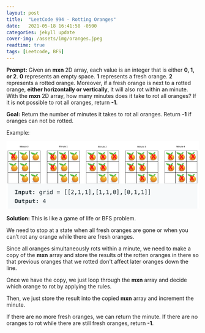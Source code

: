```yaml
---
layout: post
title:  "LeetCode 994 - Rotting Oranges"
date:   2021-05-18 16:41:58 -0500
categories: jekyll update
cover-img: /assets/img/oranges.jpeg
readtime: true
tags: [Leetcode, BFS]
---
```


**Prompt:** Given an **mxn** 2D array, each value is an integer that is either **0, 1, or 2**. **0** represents an empty space. **1** represents a fresh orange. **2** represents a rotted orange. Moreover, if a fresh orange is next to a rotted orange, **either horizontally or vertically**, it will also rot within an minute. With the **mxn** 2D array, how many minutes does it take to rot all oranges? If it is not possible to rot all oranges, return **-1**.

**Goal:** Return the number of minutes it takes to rot all oranges. Return **-1** if oranges can not be rotted. 

Example:

![Orange Example ](../assets/img/orange-example.png)

**Solution:** This is like a game of life or BFS problem. 

We need to stop at a state when all fresh oranges are gone or when you can’t rot any orange while there are fresh oranges. 

Since all oranges simultaneously rots within a minute, we need to make a copy of the **mxn** array and store the results of the rotten oranges in there so that previous oranges that we rotted don't affect later oranges down the line. 

Once we have the copy, we just loop through the **mxn** array and decide which orange to rot by applying the rules. 

Then, we just store the result into the copied **mxn** array and increment the minute. 

If there are no more fresh oranges, we can return the minute. If there are no oranges to rot while there are still fresh oranges, return **-1**.
